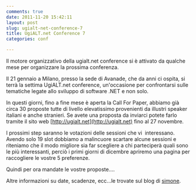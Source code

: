 ```yaml
---
comments: true
date: 2011-11-20 15:42:11
layout: post
slug: ugialt-net-conference-7
title: UgiALT.net Conference 7
categories: conf

---
```


Il motore organizzativo della ugialt.net conference si è attivato da qualche mese per organizzare la prossima conferenza.

Il 21 gennaio a Milano, presso la sede di Avanade, che da anni ci ospita, si terrà la settima UgiALT.net conference, un'occasione per confrontarsi sulle tematiche legate allo sviluppo di software .NET e non solo.

In questi giorni, fino a fine mese è aperta la Call For Paper, abbiamo già circa 30 proposte tutte di livello elevatissimo provenienti da illustri speaker italiani e anche stranieri. Se avete una proposta da inviarci potete farlo tramite il sito web [http://ugialt.net](http://ugialt.net) fino al 27 novembre.

I prossimi step saranno le votazioni delle sessioni che vi  interessano. Avendo solo 19 slot dobbiamo a malincuore scartare alcune sessioni e riteniamo che il modo migliore sia far scegliere a chi parteciperà quali sono le più interessanti, perciò i primi giorni di dicembre apriremo una pagina per raccogliere le vostre 5 preferenze.

Quindi per ora mandate le vostre proposte....

Altre informazioni su date, scadenze, ecc...le trovate sul blog di [simone](http://blogs.ugidotnet.org/piyo/archive/2011/11/18/ugialt.net-conf-7-proposte-pervenute-e-votazioni.aspx).
